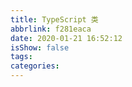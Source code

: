 ```yaml
---
title: TypeScript 类
abbrlink: f281eaca
date: 2020-01-21 16:52:12
isShow: false
tags:
categories:
---
```

